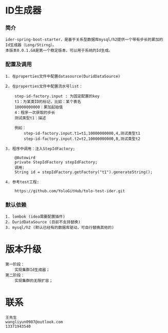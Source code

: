 # ID生成器

### 简介

    ider-spring-boot-starter，是基于关系型数据库mysql/h2提供一个带有步长的累加的Id生成器（Long/Stirng）。 
    本版本0.0.1.GA是第一个稳定版本，可以用于系统的Id生成。

### 配置及调用

    1. 在properties文件中配置datasource(DuridDataSource)
    
    2. 在properties文件中配置流水号list：
    
        step-id-factory.input : 为固定配置的key
        t1：为某类ID的标记，比如：某个表名
        10000000000：累加起始值
        4：程序一次获取的步长
        测试类型t1：描述
    
        例如：
            step-id-factory.input.t1=t1,10000000000,4,测试类型t1
            step-id-factory.input.t2=t2,10000000000,8,测试类型t2
            
    3. 程序中调用：注入StepIdFactory;
    
        @Autowird
        private StepIdFactory stepIdFactory;
        调用:
        String id = stepIdFactory.getFactory("t1").generateString();
        
    4. 参考test工程:
        
        https://github.com/YoloGitHub/tolo-test-ider.git
        
### 默认依赖
        
    1. lombok (idea需要配置插件)
    2. DuridDataSource (目前不支持替换)
    3. mysql/h2 (默认已经有的数据库驱动，可自行替换其他的)
    
# 版本升级

    第一阶段：
        实现集群Id生成器；
    第二阶段：
        实现集群的无限扩容；
        
# 联系

    王先生
    wangliyun0987@outlook.com
    13371943540